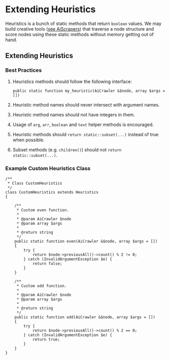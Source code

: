 # Extending Heuristics


Heuristics is a bunch of static methods that return `boolean` values. We may
build creative tools ([see AiScrapers](../../AiScrapers/README.md)) that traverse a node structure and score nodes using
these static methods without memory getting out of hand.

## Extending Heuristics

### Best Practices

1. Heuristics methods should follow the following interface: 

   `public static function my_heuristic(AiCrawler &$node, array $args = [])`
2. Heuristic method names should never intersect with argument names.
3. Heuristic method names should not have integers in them.
4. Usage of `arg`, `arr`, `boolean` and `text` helper methods is encouraged.
5. Heuristic methods should `return static::subset(...)` instead of true when possible.
6. Subset methods (e.g. `children()`) should not `return static::subset(...)`.

### Example Custom Heuristics Class
    
    /**
     * Class CustomHeuristics
     */
    class CustomHeuristics extends Heuristics
    {
    
        /**
         * Custom even function.
         *
         * @param AiCrawler $node
         * @param array $args
         *
         * @return string
         */
        public static function even(AiCrawler &$node, array $args = [])
        {
            try {
                return $node->previousAll()->count() % 2 != 0;
            } catch (InvalidArgumentException $e) {
                return false;
            }
        }
    
        /**
         * Custom odd function.
         *
         * @param AiCrawler $node
         * @param array $args
         *
         * @return string
         */
        public static function odd(AiCrawler &$node, array $args = [])
        {
            try {
                return $node->previousAll()->count() % 2 == 0;
            } catch (InvalidArgumentException $e) {
                return true;
            }
        }
    }